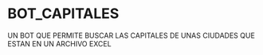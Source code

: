 # BOT_CAPITALES
UN BOT QUE PERMITE BUSCAR LAS CAPITALES DE UNAS CIUDADES QUE ESTAN EN UN ARCHIVO EXCEL
